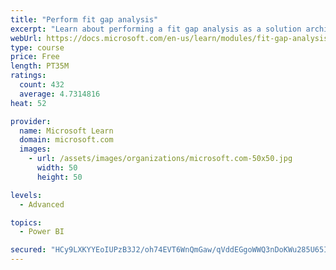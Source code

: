 ```yaml
---
title: "Perform fit gap analysis"
excerpt: "Learn about performing a fit gap analysis as a solution architect for Dynamics 365 and Microsoft Power Platform."
webUrl: https://docs.microsoft.com/en-us/learn/modules/fit-gap-analysis/
type: course
price: Free
length: PT35M
ratings:
  count: 432
  average: 4.7314816
heat: 52

provider:
  name: Microsoft Learn
  domain: microsoft.com
  images:
    - url: /assets/images/organizations/microsoft.com-50x50.jpg
      width: 50
      height: 50

levels:
  - Advanced

topics:
  - Power BI

secured: "HCy9LXKYYEoIUPzB3J2/oh74EVT6WnQmGaw/qVddEGgoWWQ3nDoKWu285U65IP2J4xOz2tD/NkpFdCVhcf2LC4rP+HC5l/m0TSsT2BbJP8pg5I35/dma9cCYD9Y7Y+r+1g0U2yZAHiGEczOKfmcnvJzhmnM5Pn7mWL6L0Yktvbdm7osajA+YHOQZ65B/P7lKUbFQLnBdR78C9SGv0u9lgEMtOJvcL0AsSsRUnnSkHOAyuwdt/PGduI50HWjFn0lLjP7Lb31yvdeGxbs33w3mGehtU6pffxYQh/BOhvShAQxvCiyJuqUnw0SH1C1AYWVwd33X8sru/bMumyVmy3wNUwuiSuue7/UbIWiek9X8AzCfQNtcO4VkdWtzu3SN6/psIniDJZx620s8OVv1Kh1pT7QLitLBhmGGxsZLezOuv9o=;55HVWvoWjSOJ0lMt7ysnTg=="
---
```



